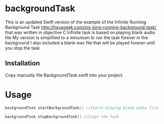 # backgroundTask

This is an updated Swift version of the example of the Infinite Running Background Task
http://hayageek.com/ios-long-running-background-task/ that was written in objective C
Infinite task is based on playing blank audio file
My version is simplified to a minumum to run the task forever in the background
I also included a blank wav file that will be played forever until you stop the task

## Installation
Copy manually file BackgroundTask.swift into your project.

# Usage
```Swift
backgroundTask.startBackgroundTask() //Starts playing blank audio file. You can run NSTimer() or whatever you need and it will continue executing in the background.

backgroundTask.stopBackgroundTask() //Stops the task
```



